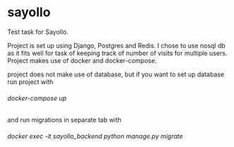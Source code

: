 # sayollo
Test task for Sayollo.

Project is set up using Django, Postgres and Redis. I chose to use nosql db as it fits well for task of keeping track of number of visits for multiple users.
Project makes use of docker and docker-compose.

project does not make use of database, but if you want to set up database run project with <h6>docker-compose up</h6> and run migrations in separate tab with 
<h6>docker exec -it sayollo_backend python manage.py migrate</h6>

